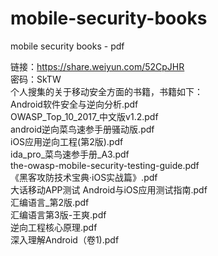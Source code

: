 # mobile-security-books
mobile security books -  pdf

链接：<a target="_blank"  href="https://share.weiyun.com/52CpJHR">https://share.weiyun.com/52CpJHR</a>
</br>密码：SkTW
</br>个人搜集的关于移动安全方面的书籍，书籍如下：
</br>Android软件安全与逆向分析.pdf
</br>OWASP_Top_10_2017_中文版v1.2.pdf
</br>android逆向菜鸟速参手册骚动版.pdf
</br>iOS应用逆向工程(第2版).pdf
</br>ida_pro_菜鸟速参手册_A3.pdf
</br>the-owasp-mobile-security-testing-guide.pdf
</br>《黑客攻防技术宝典·iOS实战篇》.pdf
</br>大话移动APP测试 Android与iOS应用测试指南.pdf
</br>汇编语言_第2版.pdf
</br>汇编语言第3版-王爽.pdf
</br>逆向工程核心原理.pdf
</br>深入理解Android（卷1).pdf
